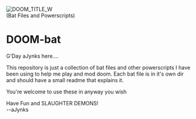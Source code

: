 ![DOOM_TITLE_W](https://doomwiki.org/w/images/c/ce/Doom_title_wide.png)<BR>
(Bat Files and Powerscripts)
# DOOM-bat

G'Day aJynks here....

This repository is just a collection of bat files and other powerscripts I have been using to help me play and mod doom. Each bat file is in it's own dir and should have a small readme that explains it.

You're welcome to use these in anyway you wish

Have Fun and SLAUGHTER DEMONS!<br>
--aJynks